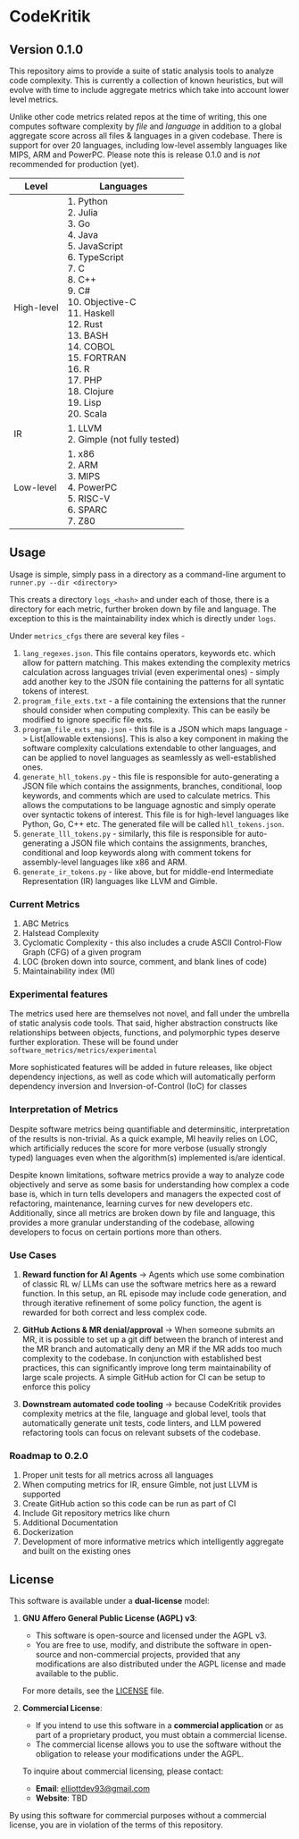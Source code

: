 # CodeKritik


## Version 0.1.0
This repository aims to provide a suite of static analysis tools to analyze code complexity. This is currently a collection of known heuristics, but will evolve with time to include aggregate metrics which take into account lower level metrics. 

Unlike other code metrics related repos at the time of writing, this one computes software complexity by *file* and *language* in addition to a global aggregate score across all files & languages in a given codebase. There is support for over 20 languages, including low-level assembly languages like MIPS, ARM and PowerPC. Please note this is release 0.1.0 and is *not* recommended for production (yet). 

| Level       | Languages                     |
|-------------|---------------------------------- |
| High-level  | 1. Python <br> 2. Julia <br> 3. Go <br> 4. Java <br> 5. JavaScript <br> 6. TypeScript <br> 7. C <br> 8. C++ <br> 9. C# <br> 10. Objective-C <br> 11. Haskell <br> 12. Rust <br> 13. BASH <br> 14. COBOL <br> 15. FORTRAN <br> 16. R <br> 17. PHP <br> 18. Clojure <br> 19. Lisp <br> 20. Scala <br>|
| IR          | 1. LLVM <br> 2. Gimple (not fully tested) <br>  |
| Low-level   | 1. x86 <br> 2. ARM <br> 3. MIPS <br> 4. PowerPC <br> 5. RISC-V <br> 6. SPARC <br> 7. Z80 <br> |

## Usage

Usage is simple, simply pass in a directory as a command-line argument to `runner.py --dir <directory>`

This creats a directory `logs_<hash>` and under each of those, there is a directory for each metric, further broken down by file and language. The exception to this is the maintainability index which is directly under `logs`. 

Under `metrics_cfgs` there are several key files -
  1) `lang_regexes.json`. This file contains operators, keywords etc. which allow for pattern matching. This makes extending the complexity metrics calculation across languages trivial (even experimental ones) - simply add another key to the JSON file containing the patterns for all syntatic tokens of interest. 
  2) `program_file_exts.txt` - a file containing the extensions that the runner should consider when computing complexity. This can be easily be modified to ignore specific file exts. 
  3) `program_file_exts_map.json` - this file is a JSON which maps language -> List[allowable extensions]. This is also a key component in making the software complexity calculations extendable to other languages, and can be applied to novel languages as seamlessly as well-established ones.
  4) `generate_hll_tokens.py` - this file is responsible for auto-generating a JSON file which contains the assignments, branches, conditional, loop keywords, and comments which are used to calculate metrics. This allows the computations to be language agnostic and simply operate over syntactic tokens of interest. This file is for high-level languages like Python, Go, C++ etc. The generated file will be called `hll_tokens.json`. 
  5) `generate_lll_tokens.py` - similarly, this file is responsible for auto-generating a JSON file which contains the assignments, branches, conditional and loop keywords along with comment tokens for assembly-level languages like x86 and ARM.
  6) `generate_ir_tokens.py` - like above, but for middle-end Intermediate Representation (IR) languages like LLVM and Gimble.


### Current Metrics

1) ABC Metrics
2) Halstead Complexity
3) Cyclomatic Complexity - this also includes a crude ASCII Control-Flow Graph (CFG) of a given program 
4) LOC (broken down into source, comment, and blank lines of code)
5) Maintainability index (MI)
   
### Experimental features

The metrics used here are themselves not novel, and fall under the umbrella of static analysis code tools. That said, higher abstraction constructs like relationships between objects, functions, and polymorphic types deserve further exploration. These will be found under `software_metrics/metrics/experimental`

More sophisticated features will be added in future releases, like object dependency injections, as well as code which will automatically perform dependency inversion and Inversion-of-Control (IoC) for classes

### Interpretation of Metrics

Despite software metrics being quantifiable and determinsitic, interpretation of the results is non-trivial. As a quick example, MI heavily relies on LOC, which artificially reduces the score for more verbose (usually strongly typed) languages even when the algorithm(s) implemented is/are identical. 

Despite known limitations, software metrics provide a way to analyze code objectively and serve as some basis for understanding how complex a code base is, which in turn tells developers and managers the expected cost of refactoring, maintenance, learning curves for new developers etc. Additionally, since all metrics are broken down by file and language, this provides a more granular understanding of the codebase, allowing developers to focus on certain portions more than others. 

### Use Cases

1) **Reward function for AI Agents** -> Agents which use some combination of classic RL w/ LLMs can use the software metrics here as a reward function. In this setup, an RL episode may include code generation, and through iterative refinement of some policy function, the agent is rewarded for both correct and less complex code.

2) **GitHub Actions & MR denial/approval** -> When someone submits an MR, it is possible to set up a git diff between the branch of interest and the MR branch and automatically deny an MR if the MR adds too much complexity to the codebase. In conjunction with established best practices, this can significantly improve long term maintainability of large scale projects. A simple GitHub action for CI can be setup to enforce this policy 
3) **Downstream automated code tooling** -> because CodeKritik provides complexity metrics at the file, language and global level, tools that automatically generate unit tests, code linters, and LLM powered refactoring tools can focus on relevant subsets of the codebase. 

### Roadmap to 0.2.0

1) Proper unit tests for all metrics across all languages
2) When computing metrics for IR, ensure Gimble, not just LLVM is supported
3) Create GitHub action so this code can be run as part of CI
4) Include Git repository metrics like churn 
5) Additional Documentation
6) Dockerization
7) Development of more informative metrics which intelligently aggregate and built on the existing ones

## License

This software is available under a **dual-license** model:

1. **GNU Affero General Public License (AGPL) v3**:
   - This software is open-source and licensed under the AGPL v3.
   - You are free to use, modify, and distribute the software in open-source and non-commercial projects, provided that any modifications are also distributed under the AGPL license and made available to the public.

   For more details, see the [LICENSE](./LICENSE) file.

2. **Commercial License**:
   - If you intend to use this software in a **commercial application** or as part of a proprietary product, you must obtain a commercial license.
   - The commercial license allows you to use the software without the obligation to release your modifications under the AGPL.

   To inquire about commercial licensing, please contact:

   - **Email**: elliottdev93@gmail.com
   - **Website**: TBD

By using this software for commercial purposes without a commercial license, you are in violation of the terms of this repository.
